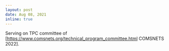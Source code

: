 ```yaml
---
layout: post
date: Aug 08, 2021
inline: true
---
```


Serving on TPC committee of [https://www.comsnets.org/technical_program_committee.html COMSNETS 2022].
